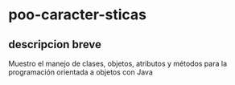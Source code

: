 # poo-caracter-sticas

## descripcion breve
Muestro el manejo de clases, objetos, atributos y métodos para la programación orientada a objetos con Java
